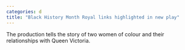 ```yaml
---
categories: d
title: "Black History Month Royal links highlighted in new play"
---
```

The production tells the story of two women of colour and their relationships with Queen Victoria.